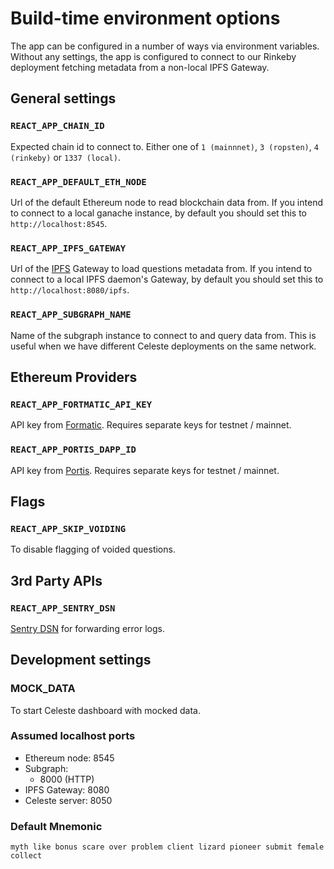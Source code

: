# Build-time environment options

The app can be configured in a number of ways via environment variables. Without any settings, the app is configured to connect to our Rinkeby deployment fetching metadata from a non-local IPFS Gateway.

## General settings

### `REACT_APP_CHAIN_ID`

Expected chain id to connect to. Either one of `1 (mainnnet)`, `3 (ropsten)`, `4 (rinkeby)` or `1337 (local)`.

### `REACT_APP_DEFAULT_ETH_NODE`

Url of the default Ethereum node to read blockchain data from. If you intend to connect to a local ganache instance, by default you should set this to `http://localhost:8545`.

### `REACT_APP_IPFS_GATEWAY`

Url of the [IPFS](https://ipfs.io) Gateway to load questions metadata from. If you intend to connect to a local IPFS daemon's Gateway, by default you should set this to `http://localhost:8080/ipfs`.

### `REACT_APP_SUBGRAPH_NAME`

Name of the subgraph instance to connect to and query data from. This is useful when we have different Celeste deployments on the same network.

## Ethereum Providers

### `REACT_APP_FORTMATIC_API_KEY`

API key from [Formatic](fortmatic.com). Requires separate keys for testnet / mainnet.

### `REACT_APP_PORTIS_DAPP_ID`

API key from [Portis](portis.io). Requires separate keys for testnet / mainnet.

## Flags

### `REACT_APP_SKIP_VOIDING`

To disable flagging of voided questions.

## 3rd Party APIs

### `REACT_APP_SENTRY_DSN`

[Sentry DSN](https://docs.sentry.io/error-reporting/configuration/?platform=node#dsn) for forwarding error logs.

## Development settings

### MOCK_DATA

To start Celeste dashboard with mocked data.

### Assumed localhost ports

- Ethereum node: 8545
- Subgraph:
  - 8000 (HTTP)
- IPFS Gateway: 8080
- Celeste server: 8050

### Default Mnemonic

`myth like bonus scare over problem client lizard pioneer submit female collect`
